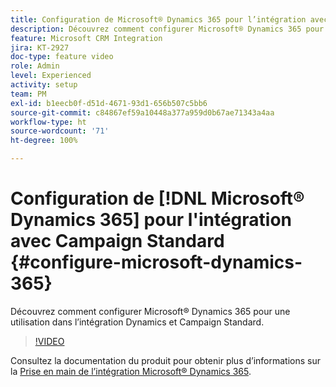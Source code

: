 ```yaml
---
title: Configuration de Microsoft® Dynamics 365 pour l’intégration avec Campaign Standard
description: Découvrez comment configurer Microsoft® Dynamics 365 pour une utilisation dans l'intégration Dynamics et Campaign Standard.
feature: Microsoft CRM Integration
jira: KT-2927
doc-type: feature video
role: Admin
level: Experienced
activity: setup
team: PM
exl-id: b1eecb0f-d51d-4671-93d1-656b507c5bb6
source-git-commit: c84867ef59a10448a377a959d0b67ae71343a4aa
workflow-type: ht
source-wordcount: '71'
ht-degree: 100%

---
```


# Configuration de [!DNL Microsoft® Dynamics 365] pour l&#39;intégration avec Campaign Standard {#configure-microsoft-dynamics-365}

Découvrez comment configurer Microsoft® Dynamics 365 pour une utilisation dans lʼintégration Dynamics et Campaign Standard.

>[!VIDEO](https://video.tv.adobe.com/v/27637?quality=12&learn=on)

Consultez la documentation du produit pour obtenir plus dʼinformations sur la [Prise en main de l’intégration Microsoft® Dynamics 365](https://experienceleague.adobe.com/docs/campaign-standard/using/integrating-with-adobe-cloud/campaign-and-microsoft-dynamics-365/d365-acs-get-started.html?lang=fr).
